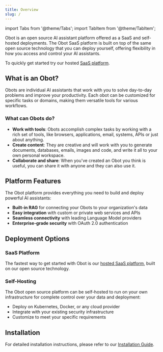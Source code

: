 ```yaml
---
title: Overview
slug: /
---
```

import Tabs from '@theme/Tabs';
import TabItem from '@theme/TabItem';

Obot is an open source AI assistant platform offered as a SaaS and self-hosted deployments. The Obot SaaS platform is built on top of the same open source technology that you can deploy yourself, offering flexibility in how you access and control your AI assistants.

To quickly get started try our hosted [SaaS platform](https://obot.ai).

## What is an Obot?

Obots are individual AI assistants that work with you to solve day-to-day problems and improve your productivity. Each obot can be customized for specific tasks or domains, making them versatile tools for various workflows.

### What can Obots do?

- **Work with tools**: Obots accomplish complex tasks by working with a rich set of tools, like browsers, applications, email, systems, APIs or just about anything.
- **Create content**: They are creative and will work with you to generate documents, databases, emails, images and code, and write it all to your own personal workspace.
- **Collaborate and share**: When you've created an Obot you think is useful, you can share it with anyone and they can also use it.

## Platform Features

The Obot platform provides everything you need to build and deploy powerful AI assistants:

- **Built-in RAG** for connecting your Obots to your organization's data
- **Easy integration** with custom or private web services and APIs
- **Seamless connectivity** with leading Language Model providers
- **Enterprise-grade security** with OAuth 2.0 authentication

## Deployment Options

### SaaS Platform

The fastest way to get started with Obot is our [hosted SaaS platform](https://obot.ai), built on our open source technology.

### Self-Hosting

The Obot open source platform can be self-hosted to run on your own infrastructure for complete control over your data and deployment:

- Deploy on Kubernetes, Docker, or any cloud provider
- Integrate with your existing security infrastructure
- Customize to meet your specific requirements

## Installation

For detailed installation instructions, please refer to our [Installation Guide](/installation/overview).
